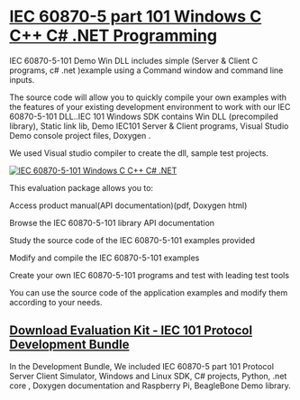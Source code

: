 # [IEC 60870-5 part 101 Windows C C++ C# .NET Programming](http://www.freyrscada.com/iec-60870-5-101-Windows-Software-Development-Kit(SDK).php)


IEC 60870-5-101 Demo Win DLL includes simple (Server & Client C programs, c# .net )example using a Command window and command line inputs.

The source code will allow you to quickly compile your own examples with the features of your existing development environment to work with our IEC 60870-5-101 DLL..IEC 101 Windows SDK contains Win DLL (precompiled library), Static link lib, Demo IEC101 Server & Client programs, Visual Studio Demo console project files, Doxygen .

We used Visual studio compiler to create the dll, sample test projects.


[![IEC 60870-5-101 Windows C C++ C# .NET](http://www.freyrscada.com/images/101w320x220_win_sdk.jpg)](http://www.freyrscada.com/iec-60870-5-101-Windows-Software-Development-Kit(SDK).php)


This evaluation package allows you to:

Access product manual(API documentation)(pdf, Doxygen html)

Browse the IEC 60870-5-101 library API documentation

Study the source code of the IEC 60870-5-101 examples provided

Modify and compile the IEC 60870-5-101 examples

Create your own IEC 60870-5-101 programs and test with leading test tools

You can use the source code of the application examples and modify them according to your needs.


## [Download Evaluation Kit - IEC 101 Protocol Development Bundle](http://www.freyrscada.com/iec-60870-5-101.php#Download-IEC60870-5-101-Development-Bundle)

In the Development Bundle, We included IEC 60870-5 part 101 Protocol Server  Client Simulator, Windows and Linux SDK, C# projects, Python, .net core , Doxygen documentation and Raspberry Pi, BeagleBone Demo library.
